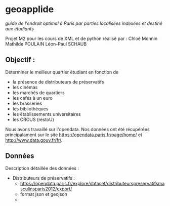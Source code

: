# geoapplide

*guide de l'endroit optimal à Paris par parties localisées indexées et destiné aux étudiants*

Projet M2 pour les cours de XML et de python réalisé par :
Chloé Monnin
Mathilde POULAIN
Léon-Paul SCHAUB

## Objectif :
Déterminer le meilleur quartier étudiant en fonction de
- la présence de distributeurs de préservatifs
- les cinémas
- les marchés de quartiers
- les cafés à un euro
- les brasseries
- les bibliothèques
- les établissements universitaires
- les CROUS (restoU)

Nous avons travaillé sur l'opendata. Nos données ont été récupérées principalament sur le site https://opendata.paris.fr/page/home/ et http://www.data.gouv.fr/fr/.

## Données
Description détaillée des données :
- Distributeurs de préservatifs :
  - https://opendata.paris.fr/explore/dataset/distributeurspreservatifsmasculinsparis2012/export/
  - format json et geojson
  -
